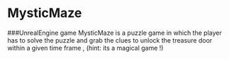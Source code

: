 # MysticMaze
###UnrealEngine game
MysticMaze is a puzzle game in which the player has to solve the puzzle and grab the clues to unlock the treasure door within a given time frame , (hint: its a magical game !)
